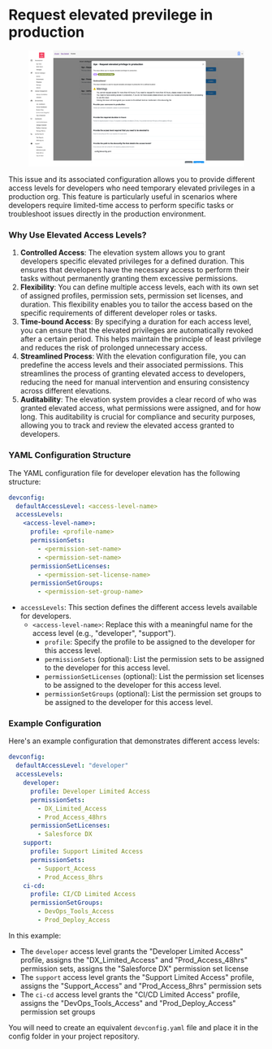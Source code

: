 # Request elevated previlege in production

<figure><img src="../../.gitbook/assets/image (17).png" alt=""><figcaption></figcaption></figure>

This issue and its associated configuration allows you to provide different access levels for developers who need temporary elevated privileges in a production  org. This feature is particularly useful in scenarios where developers require limited-time access to perform specific tasks or troubleshoot issues directly in the production environment.

### Why Use Elevated Access Levels?

1. **Controlled Access**: The elevation system allows you to grant developers specific elevated privileges for a defined duration. This ensures that developers have the necessary access to perform their tasks without permanently granting them excessive permissions.
2. **Flexibility**: You can define multiple access levels, each with its own set of assigned profiles, permission sets, permission set licenses, and duration. This flexibility enables you to tailor the access based on the specific requirements of different developer roles or tasks.
3. **Time-bound Access**: By specifying a duration for each access level, you can ensure that the elevated privileges are automatically revoked after a certain period. This helps maintain the principle of least privilege and reduces the risk of prolonged unnecessary access.
4. **Streamlined Process**: With the elevation configuration file, you can predefine the access levels and their associated permissions. This streamlines the process of granting elevated access to developers, reducing the need for manual intervention and ensuring consistency across different elevations.
5. **Auditability**: The elevation system provides a clear record of who was granted elevated access, what permissions were assigned, and for how long. This auditability is crucial for compliance and security purposes, allowing you to track and review the elevated access granted to developers.

### YAML Configuration Structure

The YAML configuration file for developer elevation has the following structure:

```yaml
devconfig:
  defaultAccessLevel: <access-level-name>
  accessLevels:
    <access-level-name>:
      profile: <profile-name>
      permissionSets:
        - <permission-set-name>
        - <permission-set-name>
      permissionSetLicenses:
        - <permission-set-license-name>
      permissionSetGroups:
        - <permission-set-group-name>  
```

* `accessLevels`: This section defines the different access levels available for developers.
  * `<access-level-name>`: Replace this with a meaningful name for the access level (e.g., "developer", "support").
    * `profile`: Specify the profile to be assigned to the developer for this access level.
    * `permissionSets` (optional): List the permission sets to be assigned to the developer for this access level.
    * `permissionSetLicenses` (optional): List the permission set licenses to be assigned to the developer for this access level.
    * `permissionSetGroups` (optional): List the permission set groups to be assigned to the developer for this access level.

### Example Configuration

Here's an example configuration that demonstrates different access levels:

```yaml
devconfig:
  defaultAccessLevel: "developer"
  accessLevels:
    developer:
      profile: Developer Limited Access
      permissionSets:
        - DX_Limited_Access
        - Prod_Access_48hrs
      permissionSetLicenses:  
        - Salesforce DX
    support:
      profile: Support Limited Access
      permissionSets:
        - Support_Access
        - Prod_Access_8hrs 
    ci-cd:
      profile: CI/CD Limited Access
      permissionSetGroups:
        - DevOps_Tools_Access
        - Prod_Deploy_Access
```

In this example:

* The `developer` access level grants the "Developer Limited Access" profile, assigns the "DX\_Limited\_Access" and "Prod\_Access\_48hrs" permission sets, assigns the "Salesforce DX" permission set license
* The `support` access level grants the "Support Limited Access" profile, assigns the "Support\_Access" and "Prod\_Access\_8hrs" permission sets
* The `ci-cd` access level grants the "CI/CD Limited Access" profile, assigns the "DevOps\_Tools\_Access" and "Prod\_Deploy\_Access" permission set groups

You will need to create an equivalent `devconfig.yaml` file and place it in the config folder in your project repository.
